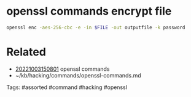 # openssl commands encrypt file
```bash
openssl enc -aes-256-cbc -e -in $FILE -out outputfile -k password
```

# Related
- [20221003150801](/zet/20221003150801/README.md) openssl commands
- ~/kb/hacking/commands/openssl-commands.md

Tags:
    #assorted #command #hacking #openssl

